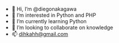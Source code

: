 - 👋 Hi, I’m @diegonakagawa
- 👀 I’m interested in Python and PHP
- 🌱 I’m currently learning Python
- 💞️ I’m looking to collaborate on knowledge
- 📫 dihkahh@gmail.com

<!---
diegonakagawa/diegonakagawa is a ✨ special ✨ repository because its `README.md` (this file) appears on your GitHub profile.
You can click the Preview link to take a look at your changes.
--->
